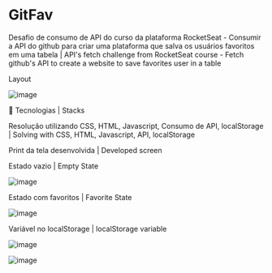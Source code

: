 # GitFav

<p>Desafio de consumo de API do curso da plataforma RocketSeat - Consumir a API do github para criar uma plataforma que salva os usuários favoritos em uma tabela | API's fetch challenge from RocketSeat course - Fetch github's API to create a website to save favorites user in a table</p>

<p>Layout</p>

![image](https://github.com/gabrielliosc/gitfav/assets/33656144/4972af21-f36e-4fac-8f09-686a982ecc9e)

🚀 Tecnologias | Stacks
<p>Resolução utilizando CSS, HTML, Javascript, Consumo de API, localStorage | Solving with CSS, HTML, Javascript, API, localStorage</p>

<p>Print da tela desenvolvida | Developed screen</p>

<p>Estado vazio | Empty State</p>

![image](https://github.com/gabrielliosc/gitfav/assets/33656144/61af95c2-aebc-4240-8273-f0b2e9c6a709)

<p>Estado com favoritos | Favorite State</p>

![image](https://github.com/gabrielliosc/gitfav/assets/33656144/dcc367b8-ad78-4e12-bcb1-9c737d745fef)


<p>Variável no localStorage | localStorage variable</p>

![image](https://github.com/gabrielliosc/gitfav/assets/33656144/f591a716-ff30-45a1-b561-633bc942de83)

![image](https://github.com/gabrielliosc/gitfav/assets/33656144/e71a9cd5-dbd8-45db-aa60-f8a0014eaf7f)

